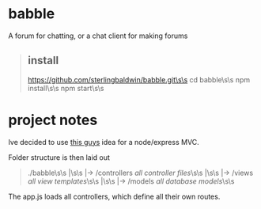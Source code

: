 # babble
A forum for chatting, or a chat client for making forums


> ## install
> https://github.com/sterlingbaldwin/babble.git\s\s
> cd babble\s\s
> npm install\s\s
> npm start\s\s


# project notes
Ive decided to use [this guys](http://timstermatic.github.io/blog/2013/08/17/a-simple-mvc-framework-with-node-and-express/) idea for a node/express MVC.

Folder structure is then laid out

> ./babble\s\s
>  |\s\s
>  |-> /controllers  _all controller files_\s\s
>  |\s\s
>  |-> /views  _all view templates_\s\s
>  |\s\s
>  |-> /models  _all database models_\s\s


The app.js loads all controllers, which define all their own routes.
